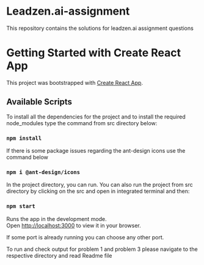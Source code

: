 # Leadzen.ai-assignment
This repository contains the solutions for leadzen.ai assignment questions

# Getting Started with Create React App

This project was bootstrapped with [Create React App](https://github.com/facebook/create-react-app).

## Available Scripts

To install all the dependencies for the project and to install the required node_modules type the command from src directory below:
### `npm install`

If there is some package issues regarding the ant-design icons use the command below
### `npm i @ant-design/icons`
In the project directory, you can run. You can also run the project from src directory by clicking on the src and open in integrated terminal and then:

### `npm start`

Runs the app in the development mode.\
Open [http://localhost:3000](http://localhost:3000) to view it in your browser.

If some port is already running you can choose any other port.


To run and check output for problem 1 and problem 3 please navigate to  the respective directory and read Readme file

